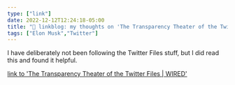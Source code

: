 ```yaml
---
type: ["link"]
date: 2022-12-12T12:24:18-05:00
title: "🔗 linkblog: my thoughts on 'The Transparency Theater of the Twitter Files | WIRED'"
tags: ["Elon Musk","Twitter"]
---
```

I have deliberately not been following the Twitter Files stuff, but I did read this and found it helpful.  
 

[link to 'The Transparency Theater of the Twitter Files | WIRED'](https://www.wired.com/story/twitter-files-elon-musk-shadowbanning-censorship/)
